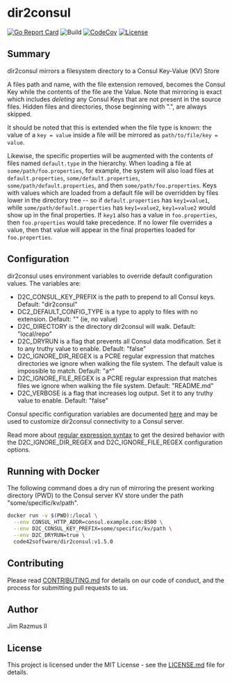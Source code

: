 # dir2consul

[![Go Report Card](https://goreportcard.com/badge/github.com/code42/dir2consul)](https://goreportcard.com/report/github.com/code42/dir2consul)
![Build](https://github.com/code42/dir2consul/workflows/Go/badge.svg?branch=master)
[![CodeCov](https://codecov.io/gh/code42/dir2consul/branch/master/graph/badge.svg)](https://codecov.io/gh/code42/dir2consul)
[![License](http://img.shields.io/:license-mit-blue.svg?style=flat-square)](http://badges.mit-license.org)

## Summary

dir2consul mirrors a filesystem directory to a Consul Key-Value (KV) Store

A files path and name, with the file extension removed, becomes the Consul Key while the contents of the file are the Value. Note that mirroring is exact which includes *deleting* any Consul Keys that are not present in the source files. Hidden files and directories, those beginning with ".", are always skipped.

It should be noted that this is extended when the file type is known: the value of a `key = value` inside a file will be mirrored as `path/to/file/key = value`.

Likewise, the specific properties will be augmented with the contents of files named `default.type` in the hierarchy.  When loading a file at `some/path/foo.properties`, for example, the system will also load files at `default.properties`, `some/default.properties`, `some/path/default.properties`, and then `some/path/foo.properties`. Keys with values which are loaded from a default file will be overridden by files lower in the directory tree -- so if `default.properties` has `key1=value1`, while `some/path/default.properties` has `key1=value2`, `key1=value2` would show up in the final properties.  If `key1` also has a value in `foo.properties`, then `foo.properties` would take precedence.  If no lower file overrides a value, then that value will appear in the final properties loaded for `foo.properties`.

## Configuration

dir2consul uses environment variables to override default configuration values. The variables are:

* D2C_CONSUL_KEY_PREFIX is the path to prepend to all Consul keys. Default: "dir2consul"
* DC2_DEFAULT_CONFIG_TYPE is a type to apply to files with no extension. Default: "" (ie, no value)
* D2C_DIRECTORY is the directory dir2consul will walk. Default: "local/repo"
* D2C_DRYRUN is a flag that prevents all Consul data modification. Set it to any truthy value to enable. Default: "false"
* D2C_IGNORE_DIR_REGEX is a PCRE regular expression that matches directories we ignore when walking the file system. The default value is impossible to match. Default: "a^"
* D2C_IGNORE_FILE_REGEX is a PCRE regular expression that matches files we ignore when walking the file system. Default: "README.md"
* D2C_VERBOSE is a flag that increases log output. Set it to any truthy value to enable. Default: "false"

Consul specific configuration variables are documented [here](https://www.consul.io/docs/commands/index.html#environment-variables) and may be used to customize dir2consul connectivity to a Consul server.

Read more about [regular expression syntax](https://github.com/google/re2/wiki/Syntax) to get the desired behavior with the D2C_IGNORE_DIR_REGEX and D2C_IGNORE_FILE_REGEX configuration options.

## Running with Docker

The following command does a dry run of mirroring the present working directory (PWD) to the Consul server KV store under the path "some/specific/kv/path".

```bash
docker run -v $(PWD):/local \
  --env CONSUL_HTTP_ADDR=consul.example.com:8500 \
  --env D2C_CONSUL_KEY_PREFIX=some/specific/kv/path \
  --env D2C_DRYRUN=true \
  code42software/dir2consul:v1.5.0
```

## Contributing

Please read [CONTRIBUTING.md](CONTRIBUTING.md) for details on our code of conduct, and the process for submitting pull requests to us.

## Author

Jim Razmus II

## License

This project is licensed under the MIT License - see the [LICENSE.md](LICENSE.md) file for details.
